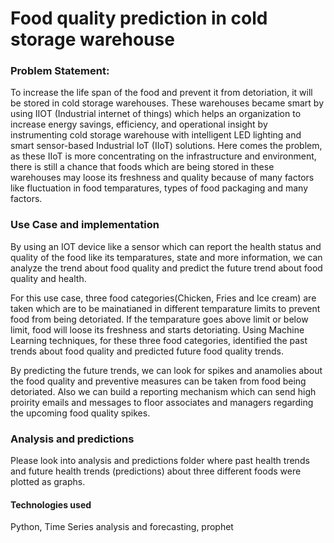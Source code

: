 # Food quality prediction in cold storage warehouse


### Problem Statement:
To increase the life span of the food and prevent it from detoriation, it will be stored in cold storage warehouses. These warehouses became smart by using IIOT (Industrial internet of things) which helps an organization to increase energy savings, efficiency, and operational insight by instrumenting cold storage warehouse with intelligent LED lighting and smart sensor-based Industrial IoT (IIoT) solutions. Here comes the problem, as these IIoT is more concentrating on the infrastructure and environment, there is still a chance that foods which are being stored in these warehouses may loose its freshness and quality because of many factors like fluctuation in food temparatures, types of food packaging and many factors. 


### Use Case and implementation
By using an IOT device like a sensor which can report the health status and quality of the food like its temparatures, state and more information, we can analyze the trend about food quality and predict the future trend about food quality and health.

For this use case, three food categories(Chicken, Fries and Ice cream) are taken which are to be mainatianed in different temparature limits to prevent food from being detoriated. If the temparature goes above limit or below limit, food will loose its freshness and starts detoriating. Using Machine Learning techniques, for these three food categories, identified the past trends about food quality and predicted future food quality trends.

By predicting the future trends, we can look for spikes and anamolies about the food quality and preventive measures can be taken from food being detoriated. Also we can build a reporting mechanism which can send high proirity emails and messages to floor associates and managers regarding the upcoming food quality spikes.

### Analysis and predictions
Please look into analysis and predictions folder where past health trends and future health trends (predictions) about three different foods were plotted as graphs.

#### Technologies used
Python, Time Series analysis and forecasting, prophet



